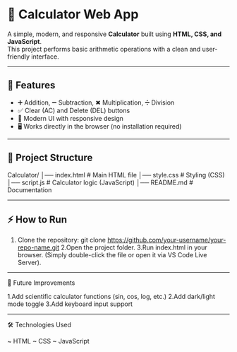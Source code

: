 # 🧮 Calculator Web App

A simple, modern, and responsive **Calculator** built using **HTML, CSS, and JavaScript**.  
This project performs basic arithmetic operations with a clean and user-friendly interface.

---

## 🚀 Features
- ➕ Addition, ➖ Subtraction, ✖ Multiplication, ➗ Division  
- ✅ Clear (AC) and Delete (DEL) buttons  
- 🎨 Modern UI with responsive design  
- 🖥️ Works directly in the browser (no installation required)

---

## 📂 Project Structure
Calculator/
│── index.html # Main HTML file
│── style.css # Styling (CSS)
│── script.js # Calculator logic (JavaScript)
│── README.md # Documentation

---

## ⚡ How to Run
1. Clone the repository:
   git clone https://github.com/your-username/your-repo-name.git
2.Open the project folder.
3.Run index.html in your browser.
(Simply double-click the file or open it via VS Code Live Server).

---

🎯 Future Improvements

1.Add scientific calculator functions (sin, cos, log, etc.)
2.Add dark/light mode toggle
3.Add keyboard input support

---

🛠️ Technologies Used

~ HTML
~ CSS
~ JavaScript
